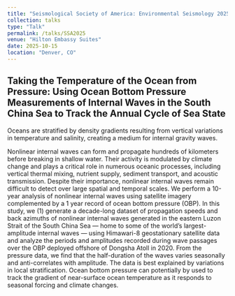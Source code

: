 ```yaml
---
title: "Seismological Society of America: Environmental Seismology 2025"
collection: talks
type: "Talk"
permalink: /talks/SSA2025
venue: "Hilton Embassy Suites"
date: 2025-10-15
location: "Denver, CO"
---
```

## Taking the Temperature of the Ocean from Pressure: Using Ocean Bottom Pressure Measurements of Internal Waves in the South China Sea to Track the Annual Cycle of Sea State
Oceans are stratified by density gradients resulting from vertical variations in temperature and salinity, creating a medium for internal gravity waves.
<!--more-->
Nonlinear internal waves can form and propagate hundreds of kilometers before breaking in shallow water. Their activity is modulated by climate change and plays a critical role in numerous oceanic processes, including vertical thermal mixing, nutrient supply, sediment transport, and acoustic transmission. Despite their importance, nonlinear internal waves remain difficult to detect over large spatial and temporal scales. We perform a 10-year analysis of nonlinear internal waves using satellite imagery complemented by a 1 year record of ocean bottom pressure (OBP). In this study, we (1) generate a decade-long dataset of propagation speeds and back azimuths of nonlinear internal waves generated in the eastern Luzon Strait of the South China Sea — home to some of the world’s largest-amplitude internal waves — using Himawari-8 geostationary satellite data and analyze the periods and amplitudes recorded during wave passages over the OBP deployed offshore of Dongsha Atoll in 2020. From the pressure data, we find that the half-duration of the waves varies seasonally and anti-correlates with amplitude. The data is best explained by variations in local stratification. Ocean bottom pressure can potentially by used to track the gradient of near-surface ocean temperature as it responds to seasonal forcing and climate changes. 
